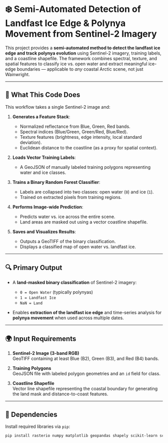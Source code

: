 # ❄️ Semi-Automated Detection of Landfast Ice Edge & Polynya Movement from Sentinel-2 Imagery

This project provides a **semi-automated method to detect the landfast ice edge and track polynya evolution** using Sentinel-2 imagery, training labels, and a coastline shapefile. The framework combines spectral, texture, and spatial features to classify ice vs. open water and extract meaningful ice-edge boundaries — applicable to *any* coastal Arctic scene, not just Wainwright.

---

## 🧠 What This Code Does

This workflow takes a single Sentinel-2 image and:

1. **Generates a Feature Stack**:
   - Normalized reflectance from Blue, Green, Red bands.
   - Spectral indices (Blue/Green, Green/Red, Blue/Red).
   - Texture features (brightness, edge intensity, local standard deviation).
   - Euclidean distance to the coastline (as a proxy for spatial context).

2. **Loads Vector Training Labels**:
   - A GeoJSON of manually labeled training polygons representing water and ice classes.

3. **Trains a Binary Random Forest Classifier**:
   - Labels are collapsed into two classes: open water (`0`) and ice (`1`).
   - Trained on extracted pixels from training regions.

4. **Performs Image-wide Prediction**:
   - Predicts water vs. ice across the entire scene.
   - Land areas are masked out using a vector coastline shapefile.

5. **Saves and Visualizes Results**:
   - Outputs a GeoTIFF of the binary classification.
   - Displays a classified map of open water vs. landfast ice.

---

## 🔍 Primary Output

- A **land-masked binary classification** of Sentinel-2 imagery:
  - `0 = Open Water` (typically polynyas)
  - `1 = Landfast Ice`
  - `NaN = Land`

- Enables **extraction of the landfast ice edge** and time-series analysis for **polynya movement** when used across multiple dates.

---

## 🌍 Input Requirements

1. **Sentinel-2 Image (3-band RGB)**  
   GeoTIFF containing at least Blue (B2), Green (B3), and Red (B4) bands.

2. **Training Polygons**  
   GeoJSON file with labeled polygon geometries and an `id` field for class.

3. **Coastline Shapefile**  
   Vector line shapefile representing the coastal boundary for generating the land mask and distance-to-coast features.

---

## 🧪 Dependencies

Install required libraries via `pip`:

```bash
pip install rasterio numpy matplotlib geopandas shapely scikit-learn scipy scikit-image
